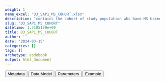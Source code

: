```yaml
---
weight: 1
name_excel: "D3_SAP1_MS_COHORT.xlsx"
description: "contains the cohort of study population who have MS based on the algorithm chosen at the end of SAP1"
slug: "D3_SAP1_MS_COHORT"
datetime: 1.7105159e+09
title: D3_SAP1_MS_COHORT
author: ''
date: '2024-03-15'
categories: []
tags: []
archetype: codebook
output: html_document
---
```


<script src="/rmarkdown-libs/core-js/shim.min.js"></script>
<script src="/rmarkdown-libs/react/react.min.js"></script>
<script src="/rmarkdown-libs/react/react-dom.min.js"></script>
<script src="/rmarkdown-libs/reactwidget/react-tools.js"></script>
<script src="/rmarkdown-libs/htmlwidgets/htmlwidgets.js"></script>
<link href="/rmarkdown-libs/reactable/reactable.css" rel="stylesheet" />
<script src="/rmarkdown-libs/reactable-binding/reactable.js"></script>
<div class="tab">
<button class="tablinks" onclick="openCity(event, &#39;Metadata&#39;)" id="defaultOpen">Metadata</button>
<button class="tablinks" onclick="openCity(event, &#39;Data Model&#39;)">Data Model</button>
<button class="tablinks" onclick="openCity(event, &#39;Parameters&#39;)">Parameters</button>
<button class="tablinks" onclick="openCity(event, &#39;Example&#39;)">Example</button>
</div>
<div id="Metadata" class="tabcontent">
<div id="htmlwidget-1" class="reactable html-widget" style="width:auto;height:600px;"></div>
<script type="application/json" data-for="htmlwidget-1">{"x":{"tag":{"name":"Reactable","attribs":{"data":{"medatata_name":["name of the D3","content of the D3","Unit of observation","Dataset where the list of UoOs is fully listed and with 1 record per UoO","How many observations per UoO","NxUoO","Variables capturing the UoO","Primary key","Parameters",null,null,null,null,null,null,null,null,null,null,null],"metadata_content":["D3_SAP1_MS-COHORT","contains the cohort of study population who have MS based on the algorithm chosen at the end of SAP1","a person in the SAP1 study population","D3_study_population_SAP1","maximum one, only if they have MS according to the chosen algorithm",">= 0 AND <= 1","person_id","person_id",null,null,null,null,null,null,null,null,null,null,null,null]},"columns":[{"id":"medatata_name","name":"medatata_name","type":"character"},{"id":"metadata_content","name":"metadata_content","type":"character"}],"sortable":false,"searchable":true,"pagination":false,"highlight":true,"bordered":true,"striped":true,"style":{"maxWidth":1800},"height":"600px","dataKey":"cee3c9a331e30d2304b3636eb7619400"},"children":[]},"class":"reactR_markup"},"evals":[],"jsHooks":[]}</script>
</div>
<div id="Data Model" class="tabcontent">
<div id="htmlwidget-2" class="reactable html-widget" style="width:auto;height:600px;"></div>
<script type="application/json" data-for="htmlwidget-2">{"x":{"tag":{"name":"Reactable","attribs":{"data":{"Variable":["person_id  ","date_MS","entry_spell_category","birth_date","cohort_entry_date","cohort_exit_date",null,null,null,null,null,null,null,null,null,null,null,null,null,null],"Description":["unique person identifier  ","when they are diagnosed with MS according to the chosen algorithm D3_algorithms_MS/date where algorithm == MS_chosen","date when the person starts to be observed in the data source",null,"Date when the person enters the study","Date when the person exits the study",null,null,null,null,null,null,null,null,null,null,null,null,null,null],"Format":["character  ",null,"date",null,"date","date",null,null,null,null,null,null,null,null,null,null,null,null,null,null],"Vocabulary":["from cdm persons  ",null,null,null,null,null,null,null,null,null,null,null,null,null,null,null,null,null,null,null],"Parameters":[null,null,null,null,null,null,null,null,null,null,null,null,null,null,null,null,null,null,null,null],"Notes and examples":[null,null,null,null,null,null,null,null,null,null,null,null,null,null,null,null,null,null,null,null],"Retrieved":["yes","yes","yes","yes","yes","yes",null,null,null,null,null,null,null,null,null,null,null,null,null,null],"Created":[null,null,null,null,null,null,null,null,null,null,null,null,null,null,null,null,null,null,null,null],"Algorithm_id":[null,null,null,null,null,null,null,null,null,null,null,null,null,null,null,null,null,null,null,null],"Rule":[null,null,null,null,null,null,null,null,null,null,null,null,null,null,null,null,null,null,null,null]},"columns":[{"id":"Variable","name":"Variable","type":"character"},{"id":"Description","name":"Description","type":"character"},{"id":"Format","name":"Format","type":"character"},{"id":"Vocabulary","name":"Vocabulary","type":"character"},{"id":"Parameters","name":"Parameters","type":"logical"},{"id":"Notes and examples","name":"Notes and examples","type":"logical"},{"id":"Retrieved","name":"Retrieved","type":"character"},{"id":"Created","name":"Created","type":"logical"},{"id":"Algorithm_id","name":"Algorithm_id","type":"logical"},{"id":"Rule","name":"Rule","type":"logical"}],"sortable":false,"searchable":true,"pagination":false,"highlight":true,"bordered":true,"striped":true,"style":{"maxWidth":1800},"height":"600px","dataKey":"20d269176ef962ef61dcd0541f6ab909"},"children":[]},"class":"reactR_markup"},"evals":[],"jsHooks":[]}</script>
</div>
<div id="Parameters" class="tabcontent">
<div id="htmlwidget-3" class="reactable html-widget" style="width:auto;height:600px;"></div>
<script type="application/json" data-for="htmlwidget-3">{"x":{"tag":{"name":"Reactable","attribs":{"data":{"Parameter":["MS_chosen",null,null,null,null,null,null,null,null,null,null,null,null,null,null,null,null,null,null,null],"Value":["depends on the choice of the chosen algorithm: can be MS_1, …, MS_5",null,null,null,null,null,null,null,null,null,null,null,null,null,null,null,null,null,null,null]},"columns":[{"id":"Parameter","name":"Parameter","type":"character"},{"id":"Value","name":"Value","type":"character"}],"sortable":false,"searchable":true,"pagination":false,"highlight":true,"bordered":true,"striped":true,"style":{"maxWidth":1800},"height":"600px","dataKey":"ce0b59d831ae6e8e742b7432cc3387af"},"children":[]},"class":"reactR_markup"},"evals":[],"jsHooks":[]}</script>
</div>
<div id="Example" class="tabcontent">
<div id="htmlwidget-4" class="reactable html-widget" style="width:auto;height:600px;"></div>
<script type="application/json" data-for="htmlwidget-4">{"x":{"tag":{"name":"Reactable","attribs":{"data":{"person_id  ":["P00071",null,null,null,null,null,null,null,null,null,null,null,null,null,null,null,null,null,null,null],"date_MS":[20120514,"NA","NA","NA","NA","NA","NA","NA","NA","NA","NA","NA","NA","NA","NA","NA","NA","NA","NA","NA"],"entry_spell_category":[20091123,"NA","NA","NA","NA","NA","NA","NA","NA","NA","NA","NA","NA","NA","NA","NA","NA","NA","NA","NA"],"birth_date":[19821203,"NA","NA","NA","NA","NA","NA","NA","NA","NA","NA","NA","NA","NA","NA","NA","NA","NA","NA","NA"],"cohort_entry_date":[20091123,"NA","NA","NA","NA","NA","NA","NA","NA","NA","NA","NA","NA","NA","NA","NA","NA","NA","NA","NA"],"cohort_exit_date":[20191231,"NA","NA","NA","NA","NA","NA","NA","NA","NA","NA","NA","NA","NA","NA","NA","NA","NA","NA","NA"]},"columns":[{"id":"person_id  ","name":"person_id  ","type":"character"},{"id":"date_MS","name":"date_MS","type":"numeric"},{"id":"entry_spell_category","name":"entry_spell_category","type":"numeric"},{"id":"birth_date","name":"birth_date","type":"numeric"},{"id":"cohort_entry_date","name":"cohort_entry_date","type":"numeric"},{"id":"cohort_exit_date","name":"cohort_exit_date","type":"numeric"}],"sortable":false,"searchable":true,"pagination":false,"highlight":true,"bordered":true,"striped":true,"style":{"maxWidth":1800},"height":"600px","dataKey":"ea1a5b4ad17dd1b7de460c35eef871f6"},"children":[]},"class":"reactR_markup"},"evals":[],"jsHooks":[]}</script>
</div>
